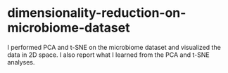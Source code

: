 # dimensionality-reduction-on-microbiome-dataset
I performed PCA and t-SNE on the microbiome dataset and visualized the data in 2D space. I also report what I learned from the PCA and t-SNE analyses.
